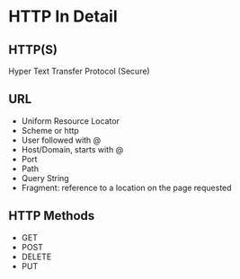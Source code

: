 # HTTP In Detail

## HTTP(S)
Hyper Text Transfer Protocol (Secure)

## URL
* Uniform Resource Locator
* Scheme or http
* User followed with @
* Host/Domain, starts with @
* Port
* Path
* Query String
* Fragment: reference to a location on the page requested

## HTTP Methods
* GET
* POST
* DELETE
* PUT
